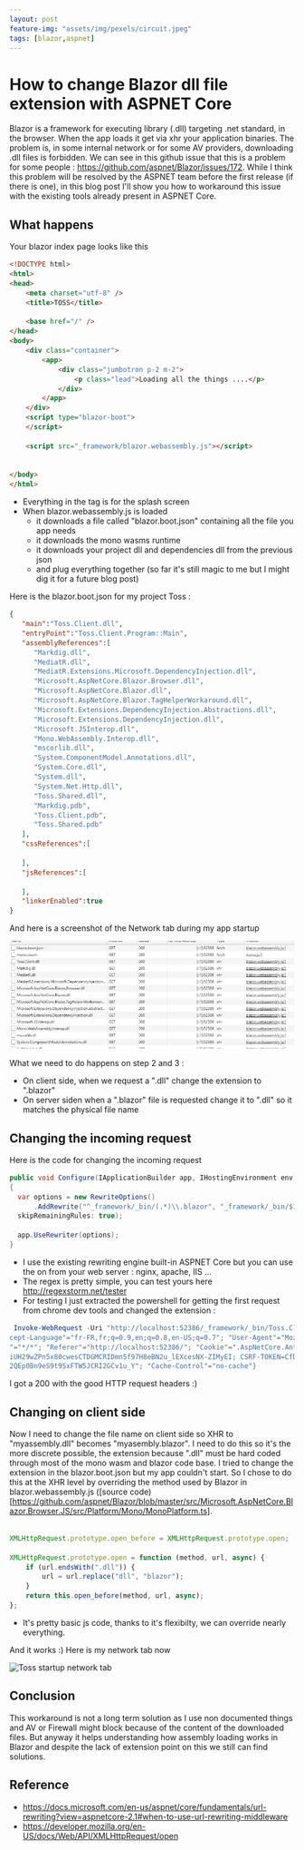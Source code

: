 ```yaml
---
layout: post
feature-img: "assets/img/pexels/circuit.jpeg"
tags: [blazor,aspnet]
---
```

# How to change Blazor dll file extension with ASPNET Core

Blazor is a framework for executing library (.dll) targeting .net standard, in the browser. When the app loads it get via xhr your application binaries. The problem is, in some internal network or for some AV providers, downloading .dll files is forbidden. We can see in this github issue that this is a problem for some people : https://github.com/aspnet/Blazor/issues/172. While I think this problem will be resolved by the ASPNET team before the first release (if there is one), in this blog post I'll show you how to workaround this issue with the existing tools already present in ASPNET Core.

## What happens 

Your blazor index page looks like this

```html
<!DOCTYPE html>
<html>
<head>
    <meta charset="utf-8" />
    <title>TOSS</title>

    <base href="/" />
</head>
<body>
    <div class="container">
        <app>
            <div class="jumbotron p-2 m-2">
                <p class="lead">Loading all the things ....</p>
            </div>
        </app>
    </div>
    <script type="blazor-boot">
    </script>

    <script src="_framework/blazor.webassembly.js"></script>


</body>
</html>

```
- Everything in the <app> tag is for the splash screen
- When blazor.webassembly.js is loaded 
  - it downloads a file called "blazor.boot.json" containing all the file you app needs  
  - it downloads the mono wasms runtime
  - it downloads your project dll and dependencies dll from the previous json
  - and plug everything together (so far it's still magic to me but I might dig it for a future blog post)

Here is the blazor.boot.json for my project Toss : 

```json
{
   "main":"Toss.Client.dll",
   "entryPoint":"Toss.Client.Program::Main",
   "assemblyReferences":[
      "Markdig.dll",
      "MediatR.dll",
      "MediatR.Extensions.Microsoft.DependencyInjection.dll",
      "Microsoft.AspNetCore.Blazor.Browser.dll",
      "Microsoft.AspNetCore.Blazor.dll",
      "Microsoft.AspNetCore.Blazor.TagHelperWorkaround.dll",
      "Microsoft.Extensions.DependencyInjection.Abstractions.dll",
      "Microsoft.Extensions.DependencyInjection.dll",
      "Microsoft.JSInterop.dll",
      "Mono.WebAssembly.Interop.dll",
      "mscorlib.dll",
      "System.ComponentModel.Annotations.dll",
      "System.Core.dll",
      "System.dll",
      "System.Net.Http.dll",
      "Toss.Shared.dll",
      "Markdig.pdb",
      "Toss.Client.pdb",
      "Toss.Shared.pdb"
   ],
   "cssReferences":[

   ],
   "jsReferences":[

   ],
   "linkerEnabled":true
}
```

And here is a screenshot of the Network tab during my app startup

![Toss startup network tab](/assets/img/Capture.png "Toss startup network tab")

What we need to do happens on step 2 and 3 :
- On client side, when we request a ".dll" change the extension to ".blazor"
- On server siden when a ".blazor" file is requested change it to ".dll" so it matches the physical file name

## Changing the incoming request

Here is the code for changing the incoming request

```cs
public void Configure(IApplicationBuilder app, IHostingEnvironment env)
{
  var options = new RewriteOptions()
      .AddRewrite("^_framework/_bin/(.*)\\.blazor", "_framework/_bin/$1.dll",
  skipRemainingRules: true);

  app.UseRewriter(options);
}
```

- I use the existing rewriting engine built-in ASPNET Core but you can use the on from your web server : nginx, apache, IIS ...
- The regex is pretty simple, you can test yours here http://regexstorm.net/tester
- For testing I just extracted the powershell for getting the first request from chrome dev tools and changed the extension :

```powershell
 Invoke-WebRequest -Uri "http://localhost:52386/_framework/_bin/Toss.Client.blazor" -Headers @{"Pragma"="no-cache"; "DNT"="1"; "Accept-Encoding"="gzip, deflate, br"; "Ac
cept-Language"="fr-FR,fr;q=0.9,en;q=0.8,en-US;q=0.7"; "User-Agent"="Mozilla/5.0 (Windows NT 10.0; Win64; x64) AppleWebKit/537.36 (KHTML, like Gecko) Chrome/70.0.3538.77 Safari/537.36"; "Accept
"="*/*"; "Referer"="http://localhost:52386/"; "Cookie"=".AspNetCore.Antiforgery.MCOkDYqzrsU=CfDJ8JBC_YjSTnhOnptilfRxtJO-G3t3ZxYDD7hdgqQ7f50T9bQrKR_6T-0OZo46WxGYxiznVoHxYXGL-sQWWtJ4hMy5tL1-nbji
iUH29wZPn5x80cwesCTDGMCRIDmn5f97H8eBN2u_lEXcesNX-ZIMyEI; CSRF-TOKEN=CfDJ8JBC_YjSTnhOnptilfRxtJNwmzsFKwbNtGqSAajSqxrwyM6vFT15lgY7EJ6KiQjjTs850EXHXiF-LUHdnFqiK6SBgHV2yQuFC05r2RMGlPcUjjH9x3xAJEkx
2QEp0Bn9eS9t9SxFTW5JCRI2GCv1u_Y"; "Cache-Control"="no-cache"}
```

I got a 200 with the good HTTP request headers :)

## Changing on client side

Now I need to change the file name on client side so XHR to "myassembly.dll" becomes "myasembly.blazor". I need to do this so it's the more discrete possible, the extension because ".dll" must be hard coded through most of the mono wasm and blazor code base. I tried to change the extension in the blazor.boot.json but my app couldn't start. So I chose to do this at the XHR level by overriding the method used by Blazor in blazor.webassembly.js ([source code)[https://github.com/aspnet/Blazor/blob/master/src/Microsoft.AspNetCore.Blazor.Browser.JS/src/Platform/Mono/MonoPlatform.ts].

```js

XMLHttpRequest.prototype.open_before = XMLHttpRequest.prototype.open;

XMLHttpRequest.prototype.open = function (method, url, async) {
    if (url.endsWith(".dll")) {
        url = url.replace("dll", "blazor");
    }
    return this.open_before(method, url, async);
};
```

- It's pretty basic js code, thanks to it's flexibilty, we can override nearly everything.

And it works :) Here is my network tab now

![Toss startup network tab](/assets/img/Capture2.png "Toss startup network tab")

## Conclusion

This workaround is not a long term solution as I use non documented things and AV or Firewall might block because of the content of the downloaded files. But anyway it helps understanding how assembly loading works in Blazor and despite the lack of extension point on this we still can find solutions.

## Reference
- <https://docs.microsoft.com/en-us/aspnet/core/fundamentals/url-rewriting?view=aspnetcore-2.1#when-to-use-url-rewriting-middleware>
- <https://developer.mozilla.org/en-US/docs/Web/API/XMLHttpRequest/open>
